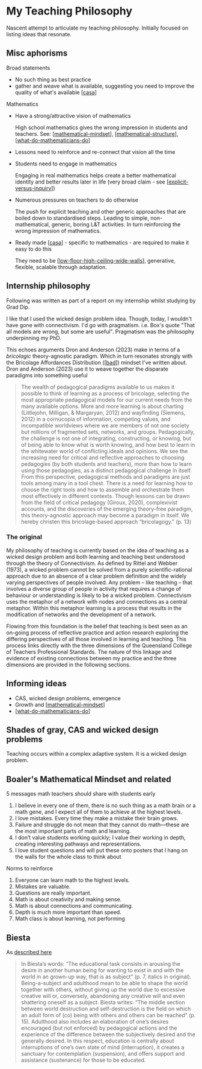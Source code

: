 # My Teaching Philosophy

Nascent attempt to articulate my teaching philosophy. Initially focused on listing ideas that resonate.

## Misc aphorisms

Broad statements

- No such thing as best practice
- gather and weave what is available, suggesting you need to improve the quality of what's available [[casa]]

Mathematics

- Have a strong/attractive vision of mathematics

    High school mathematics gives the wrong impression in students and teachers. See: [[mathematical-mindset]], [[mathematical-structure]], [[what-do-mathematicians-do]]
- Lessons need to reinforce and re-connect that vision all the time 
- Students need to engage in mathematics

    Engaging in real mathematics helps create a better mathematical identity and better results later in life (very broad claim - see [[explicit-versus-inquiry]])
- Numerous pressures on teachers to do otherwise

    The push for explicit teaching and other generic approaches that are boiled down to standardised steps. Leading to simple, non-mathematical, generic, boring L&T activities. In turn reinforcing the wrong impression of mathematics.
- Ready made [[casa]] - specific to mathematics - are required to make it easy to do this

    They need to be [[low-floor-high-ceiling-wide-walls]], generative, flexible, scalable through adaptation. 

## Internship philosophy

Following was written as part of a report on my internship whilst studying by Grad Dip.

I like that I used the wicked design problem idea. Though, today, I wouldn't have gone with connectivism. I'd go with pragmatism. i.e. Box's quote "That all models are wrong, but some are useful". Pragmatism was the philosophy underpinning my PhD. 

This echoes arguments Dron and Anderson (2023) make in terms of a _bricolagic_ theory-agnostic paradigm. Which in turn resonates strongly with the Bricolage Affordances Distribution ([[bad]]) mindset I've written about. Dron and Anderson (2023) use it to weave together the disparate paradigms into something useful 

> The wealth of pedagogical paradigms available to us makes it possible to think of learning as a process of bricolage, selecting the most appropriate pedagogical models for our current needs from the many available options. More and more learning is about charting (Littlejohn, Milligan, & Margaryan, 2012) and wayfinding (Siemens, 2012) in a cornucopia of information, competing values, and incompatible worldviews where we are members of not one society but millions of fragmented sets, networks, and groups. Pedagogically, the challenge is not one of integrating, constructing, or knowing, but of being able to know what is worth knowing, and how best to learn in the whitewater world of conflicting ideals and opinions. We see the increasing need for critical and reflective approaches to choosing pedagogies (by both students and teachers), more than how to learn using those pedagogies, as a distinct pedagogical challenge in itself. From this perspective, pedagogical methods and paradigms are just tools among many in a tool chest. There is a need for learning how to choose the right tools and how to assemble and orchestrate them most effectively in different contexts. Though lessons can be drawn from the field of critical pedagogy (Giroux, 2020), complexivist accounts, and the discoveries of the emerging theory-free paradigm, this theory-agnostic approach may become a paradigm in itself. We hereby christen this bricolage-based approach “bricolagogy." (p. 13)


### The original

My philosophy of teaching is currently based on the idea of teaching as a wicked design problem and both learning and teaching best understood through the theory of Connectivism. As defined by Rittel and Webber (1973), a wicked problem cannot be solved from a purely scientific-rational approach due to an absence of a clear problem definition and the widely varying perspectives of people involved. Any problem – like teaching – that involves a diverse group of people in activity that requires a change of behaviour or understanding is likely to be a wicked problem. Connectivism uses the metaphor of a network with nodes and connections as a central metaphor. Within this metaphor learning is a process that results in the modification of networks and the development of a network.

Flowing from this foundation is the belief that teaching is best seen as an on-going process of reflective practice and action research exploring the differing perspectives of all those involved in learning and teaching. This process links directly with the three dimensions of the Queensland College of Teachers Professional Standards. The nature of this linkage and evidence of existing connections between my practice and the three dimensions are provided in the following sections. 



## Informing ideas

- CAS, wicked design problems, emergence
- Growth and [[mathematical-mindset]]
- [[what-do-mathematicians-do]]

## Shades of gray, CAS and wicked design problems

Teaching occurs within a complex adaptive system. It is a wicked design problem.


## Boaler's Mathematical Mindset and related

5 messages math teachers should share with students early

1. I believe in every one of them, there is no such thing as a math brain or a math gene, and I expect all of them to achieve at the highest levels.
2. I love mistakes. Every time they make a mistake their brain grows.
3. Failure and struggle do not mean that they cannot do math—these are the most important parts of math and learning.
4. I don’t value students working quickly; I value their working in depth, creating interesting pathways and representations.
5. I love student questions and will put these onto posters that I hang on the walls for the whole class to think about

Norms to reinforce

1. Everyone can learn math to the highest levels.
2. Mistakes are valuable.
3. Questions are really important.
4. Math is about creativity and making sense.
5. Math is about connections and communicating.
6. Depth is much more important than speed.
7. Math class is about learning, not performing

## Biesta

As [described here](https://www.philosophy-of-education.org/blog/book-reviews-archived/book-review-the-rediscovery-of-teaching/)

> In Biesta’s words: “The educational task consists in arousing the desire in another human being for wanting to exist in and with the world in an grown-up way, that is as subject” (p. 7, italics in original). Being-a-subject and adulthood mean to be able to shape the world together with others, without giving up the world due to excessive creative will or, conversely, abandoning any creative will and even shattering oneself as a subject. Biesta writes: “The middle section between world destruction and self-destruction is the field on which an adult form of (co) being with others and others can be reached” (p. 15). Adulthood also includes an elaboration of one’s desires encouraged (but not enforced) by pedagogical actions and the experience of the difference between the subjectively desired and the generally desired. In this respect, education is centrally about interruptions of one’s own state of mind (interruption), it creates a sanctuary for contemplation (suspension), and offers support and assistance (sustenance) for those to be educated.

[//begin]: # "Autogenerated link references for markdown compatibility"
[casa]: ../CASA/casa "Contextually Appropriate Scaffolding Assemblages (CASA)"
[mathematical-mindset]: Mathematics/mathematical-mindset "Mathematical Mindset"
[mathematical-structure]: Mathematics/mathematical-structure "Mathematical structure"
[what-do-mathematicians-do]: Mathematics/what-do-mathematicians-do "What do mathematicians do?"
[explicit-versus-inquiry]: Mathematics/explicit-versus-inquiry "Explicit versus inquiry"
[low-floor-high-ceiling-wide-walls]: low-floor-high-ceiling-wide-walls "Low Floor, High Ceiling, Wide Walls"
[bad]: ../CASA/bad "BAD - Bricolage Affordances Distribution"
[//end]: # "Autogenerated link references"
